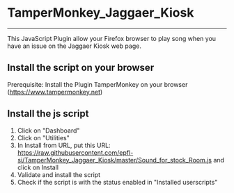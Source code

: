 # TamperMonkey_Jaggaer_Kiosk
---------------------------------------------------

This JavaScript Plugin allow your Firefox browser to play song when you have an issue on the Jaggaer Kiosk web page.

Install the script on your browser
---------------------------------------------------
Prerequisite:
Install the Plugin TamperMonkey on your browser (https://www.tampermonkey.net)

Install the js script
------------------------------
1. Click on "Dashboard"
2. Click on "Utilities"
3. In Install from URL, put this URL:
	https://raw.githubusercontent.com/epfl-si/TamperMonkey_Jaggaer_Kiosk/master/Sound_for_stock_Room.js
	and click on Install
4. Validate and install the script
5. Check if the script is with the status enabled in "Installed userscripts"

